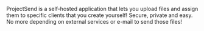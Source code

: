 ProjectSend is a self-hosted application that lets you upload files and assign them to specific clients that you create yourself! Secure, private and easy. No more depending on external services or e-mail to send those files!
